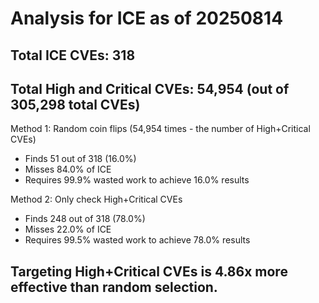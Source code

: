 # Analysis for ICE as of 20250814

## Total ICE CVEs: 318
## Total High and Critical CVEs: 54,954 (out of 305,298 total CVEs)

Method 1: Random coin flips (54,954 times - the number of High+Critical CVEs)
  - Finds 51 out of 318 (16.0%)
  - Misses 84.0% of ICE
  - Requires 99.9% wasted work to achieve 16.0% results

Method 2: Only check High+Critical CVEs
  - Finds 248 out of 318 (78.0%)
  - Misses 22.0% of ICE
  - Requires 99.5% wasted work to achieve 78.0% results

## Targeting High+Critical CVEs is 4.86x more effective than random selection.
